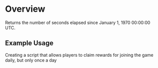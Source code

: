 # Overview

Returns the number of seconds elapsed since January 1, 1970 00:00:00 UTC.

## Example Usage

Creating a script that allows players to claim rewards for joining the game daily, but only once a day
